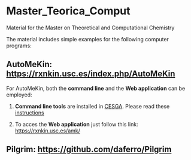 # Master_Teorica_Comput
Material for the Master on Theoretical and Computational Chemistry

The material includes simple examples for the following computer programs: 

## **AutoMeKin**: https://rxnkin.usc.es/index.php/AutoMeKin

For AutoMeKin, both the **command line** and the **Web application** can be employed:

1. **Command line tools** are installed in [CESGA](https://www.cesga.es/). Please read these [instructions](https://github.com/emartineznunez/MTC/raw/main/Access%20to%20the%20Galician%20Supercomputer%20Center.pdf) 

2. To acces the **Web application** just follow this link: https://rxnkin.usc.es/amk/

## **Pilgrim**: https://github.com/daferro/Pilgrim
